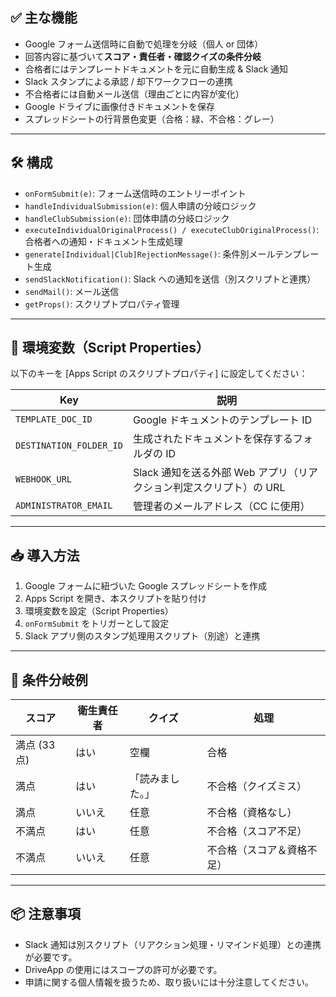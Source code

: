 ## ✅ 主な機能

- Google フォーム送信時に自動で処理を分岐（個人 or 団体）
- 回答内容に基づいて**スコア・責任者・確認クイズの条件分岐**
- 合格者にはテンプレートドキュメントを元に自動生成 & Slack 通知
- Slack スタンプによる承認 / 却下ワークフローの連携
- 不合格者には自動メール送信（理由ごとに内容が変化）
- Google ドライブに画像付きドキュメントを保存
- スプレッドシートの行背景色変更（合格：緑、不合格：グレー）

---

## 🛠 構成

- `onFormSubmit(e)`: フォーム送信時のエントリーポイント
- `handleIndividualSubmission(e)`: 個人申請の分岐ロジック
- `handleClubSubmission(e)`: 団体申請の分岐ロジック
- `executeIndividualOriginalProcess() / executeClubOriginalProcess()`: 合格者への通知・ドキュメント生成処理
- `generate[Individual|Club]RejectionMessage()`: 条件別メールテンプレート生成
- `sendSlackNotification()`: Slack への通知を送信（別スクリプトと連携）
- `sendMail()`: メール送信
- `getProps()`: スクリプトプロパティ管理

---

## 🔧 環境変数（Script Properties）

以下のキーを [Apps Script のスクリプトプロパティ] に設定してください：

| Key                     | 説明                                                                |
| ----------------------- | ------------------------------------------------------------------- |
| `TEMPLATE_DOC_ID`       | Google ドキュメントのテンプレート ID                                |
| `DESTINATION_FOLDER_ID` | 生成されたドキュメントを保存するフォルダの ID                       |
| `WEBHOOK_URL`           | Slack 通知を送る外部 Web アプリ（リアクション判定スクリプト）の URL |
| `ADMINISTRATOR_EMAIL`   | 管理者のメールアドレス（CC に使用）                                 |

---

## 📥 導入方法

1. Google フォームに紐づいた Google スプレッドシートを作成
2. Apps Script を開き、本スクリプトを貼り付け
3. 環境変数を設定（Script Properties）
4. `onFormSubmit` をトリガーとして設定
5. Slack アプリ側のスタンプ処理用スクリプト（別途）と連携

---

## 🧪 条件分岐例

| スコア       | 衛生責任者 | クイズ           | 処理                       |
| ------------ | ---------- | ---------------- | -------------------------- |
| 満点 (33 点) | はい       | 空欄             | 合格                       |
| 満点         | はい       | 「読みました。」 | 不合格（クイズミス）       |
| 満点         | いいえ     | 任意             | 不合格（資格なし）         |
| 不満点       | はい       | 任意             | 不合格（スコア不足）       |
| 不満点       | いいえ     | 任意             | 不合格（スコア＆資格不足） |

---

## 📦 注意事項

- Slack 通知は別スクリプト（リアクション処理・リマインド処理）との連携が必要です。
- DriveApp の使用にはスコープの許可が必要です。
- 申請に関する個人情報を扱うため、取り扱いには十分注意してください。
